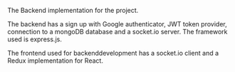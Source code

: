 The Backend implementation for the project.

The backend has a sign up with Google authenticator, JWT token provider,
connection to a mongoDB database and a socket.io server. The framework used
is express.js.

The frontend used for backenddevelopment has a socket.io client and a Redux implementation
for React.
